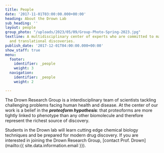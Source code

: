 ```yaml
---
title: People
date: '2017-11-01T03:00:00.000+00:00'
heading: About the Drown Lab
sub_heading: ''
layout: people
group_photo: "/uploads/2023/05/09/Group-Photo-Spring-2023.jpg"
textline: A multidisciplinary center of experts who are committed to making both basic
  and translational discoveries.
publish_date: '2017-12-01T04:00:00.000+00:00'
show_staff: true
menu:
  footer:
    identifier: _people
    weight: 3
  navigation:
    identifier: _people
    weight: 2

---
```

The Drown Research Group is a interdisciplinary team of scientists tackling challenging problems facing human health and disease. At the center of our work is a belief in the **_proteoform hypothesis_**: that proteoforms are more tightly linked to phenotype than any other biomolecule and therefore represent the richest source of discovery.

Students in the Drown lab will learn cutting edge chemical biology techniques and be prepared for modern drug discovery. If you are interested in joining the Drown Research Group, [contact Prof. Drown](mailto:{{ site.data.information.email }}).